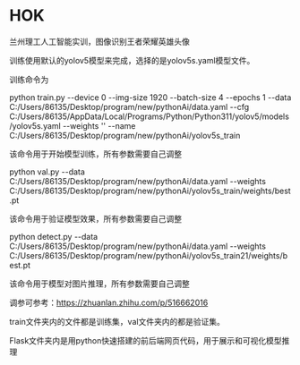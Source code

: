 # HOK

兰州理工人工智能实训，图像识别王者荣耀英雄头像

训练使用默认的yolov5模型来完成，选择的是yolov5s.yaml模型文件。

训练命令为

python train.py --device 0 --img-size 1920 --batch-size 4 --epochs 1 --data C:/Users/86135/Desktop/program/new/pythonAi/data.yaml --cfg C:/Users/86135/AppData/Local/Programs/Python/Python311/yolov5/models/yolov5s.yaml --weights '' --name C:/Users/86135/Desktop/program/new/pythonAi/yolov5s_train

该命令用于开始模型训练，所有参数需要自己调整

python val.py --data C:/Users/86135/Desktop/program/new/pythonAi/data.yaml --weights C:/Users/86135/Desktop/program/new/pythonAi/yolov5s_train/weights/best.pt

该命令用于验证模型效果，所有参数需要自己调整

python detect.py --data C:/Users/86135/Desktop/program/new/pythonAi/data.yaml  --weights C:/Users/86135/Desktop/program/new/pythonAi/yolov5s_train21/weights/best.pt

该命令用于模型对图片推理，所有参数需要自己调整

调参可参考：https://zhuanlan.zhihu.com/p/516662016

train文件夹内的文件都是训练集，val文件夹内的都是验证集。

Flask文件夹内是用python快速搭建的前后端网页代码，用于展示和可视化模型推理
